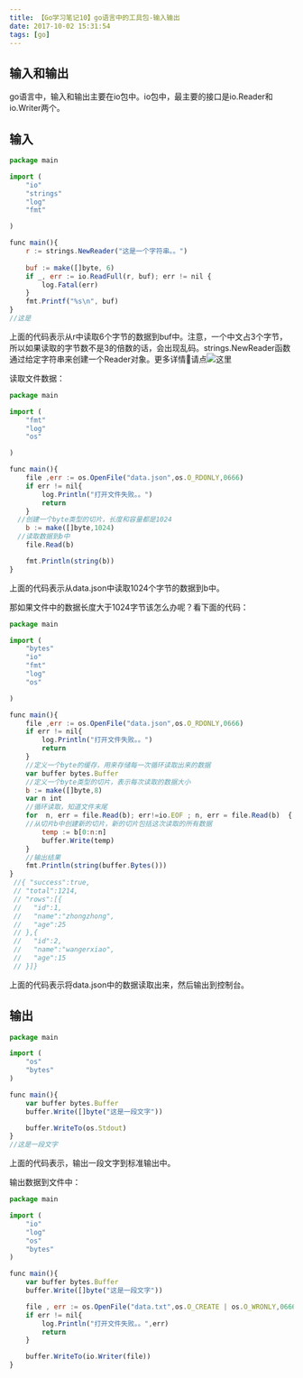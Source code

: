 ```yaml
---
title: 【Go学习笔记10】go语言中的工具包-输入输出
date: 2017-10-02 15:31:54
tags: [go]
---
```


## 输入和输出

go语言中，输入和输出主要在io包中。io包中，最主要的接口是io.Reader和io.Writer两个。

## 输入

```js
package main

import (
	"io"
	"strings"
	"log"
	"fmt"

)

func main(){
	r := strings.NewReader("这是一个字符串。。")
	
	buf := make([]byte, 6)
	if _, err := io.ReadFull(r, buf); err != nil {
		log.Fatal(err)
	}
	fmt.Printf("%s\n", buf)
}
//这是
```

上面的代码表示从r中读取6个字节的数据到buf中。注意，一个中文占3个字节，所以如果读取的字节数不是3的倍数的话，会出现乱码。strings.NewReader函数通过给定字符串来创建一个Reader对象。更多详情请点![这里](https://golang.org/pkg/strings/#NewReader)


读取文件数据：

```js
package main

import (
	"fmt"
	"log"
	"os"

)

func main(){
	file ,err := os.OpenFile("data.json",os.O_RDONLY,0666)
	if err != nil{
		log.Println("打开文件失败。。")
		return
	}
  //创建一个byte类型的切片，长度和容量都是1024
	b := make([]byte,1024)
  //读取数据到b中
	file.Read(b)

	fmt.Println(string(b))
}
```
上面的代码表示从data.json中读取1024个字节的数据到b中。

那如果文件中的数据长度大于1024字节该怎么办呢？看下面的代码：

```js
package main

import (
	"bytes"
	"io"
	"fmt"
	"log"
	"os"

)

func main(){
	file ,err := os.OpenFile("data.json",os.O_RDONLY,0666)
	if err != nil{
		log.Println("打开文件失败。。")
		return
	}
	//定义一个byte的缓存，用来存储每一次循环读取出来的数据
	var buffer bytes.Buffer
	//定义一个byte类型的切片，表示每次读取的数据大小
	b := make([]byte,8)
	var n int
	//循环读取，知道文件末尾
	for  n, err = file.Read(b); err!=io.EOF ; n, err = file.Read(b)  {
    //从切片b中创建新的切片，新的切片包括这次读取的所有数据
		temp := b[0:n:n]
		buffer.Write(temp)
	}
	//输出结果
	fmt.Println(string(buffer.Bytes()))
}
 //{ "success":true,
 // "total":1214,
 // "rows":[{
 //   "id":1,
 //   "name":"zhongzhong",
 //   "age":25
 // },{
 //   "id":2,
 //   "name":"wangerxiao",
 //   "age":15
 // }]}
```

上面的代码表示将data.json中的数据读取出来，然后输出到控制台。

## 输出

```js
package main

import (
	"os"
	"bytes"
)

func main(){
	var buffer bytes.Buffer
	buffer.Write([]byte("这是一段文字"))

	buffer.WriteTo(os.Stdout)
}
//这是一段文字
```
上面的代码表示，输出一段文字到标准输出中。


输出数据到文件中：
```js
package main

import (
	"io"
	"log"
	"os"
	"bytes"
)

func main(){
	var buffer bytes.Buffer
	buffer.Write([]byte("这是一段文字"))

	file , err := os.OpenFile("data.txt",os.O_CREATE | os.O_WRONLY,0666)
	if err != nil{
		log.Println("打开文件失败。。",err)
		return 
	}

	buffer.WriteTo(io.Writer(file))
}
```
